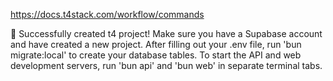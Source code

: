 https://docs.t4stack.com/workflow/commands

🚀 Successfully created t4 project!
Make sure you have a Supabase account and have created a new project.
After filling out your .env file, run 'bun migrate:local' to create your database tables.
To start the API and web development servers, run 'bun api' and 'bun web' in separate terminal tabs.